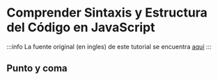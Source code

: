 # Comprender Sintaxis y Estructura del Código en JavaScript

:::info
La fuente original (en ingles) de este tutorial se encuentra [aquí](https://www.digitalocean.com/community/tutorials/understanding-syntax-and-code-structure-in-javascript)
:::



## Punto y coma
